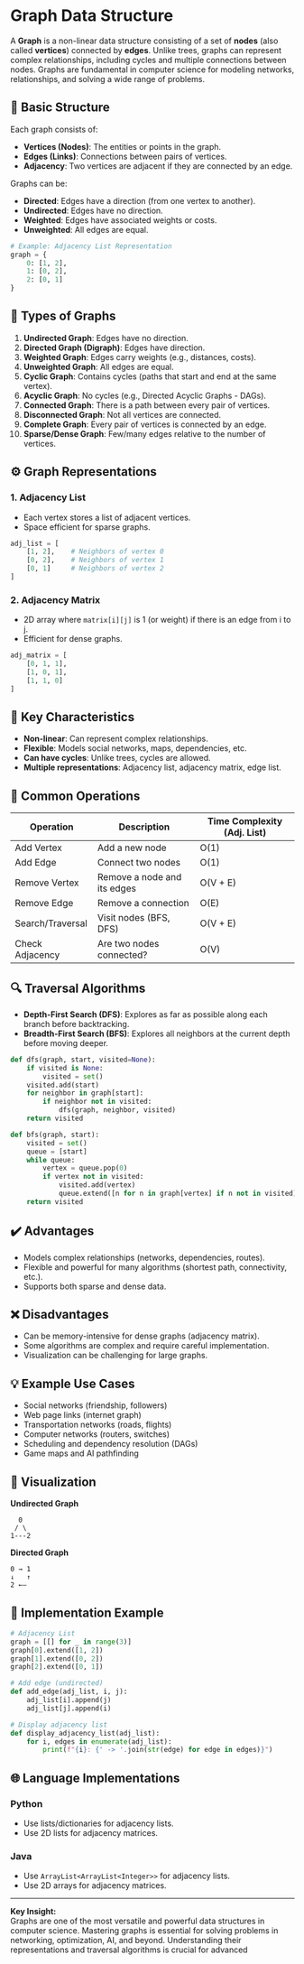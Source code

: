 # Graph Data Structure

A **Graph** is a non-linear data structure consisting of a set of **nodes** (also called **vertices**) connected by **edges**. Unlike trees, graphs can represent complex relationships, including cycles and multiple connections between nodes. Graphs are fundamental in computer science for modeling networks, relationships, and solving a wide range of problems.

## 🧱 Basic Structure

Each graph consists of:

- **Vertices (Nodes)**: The entities or points in the graph.
- **Edges (Links)**: Connections between pairs of vertices.
- **Adjacency**: Two vertices are adjacent if they are connected by an edge.

Graphs can be:

- **Directed**: Edges have a direction (from one vertex to another).
- **Undirected**: Edges have no direction.
- **Weighted**: Edges have associated weights or costs.
- **Unweighted**: All edges are equal.

```python
# Example: Adjacency List Representation
graph = {
    0: [1, 2],
    1: [0, 2],
    2: [0, 1]
}
```

## 🔄 Types of Graphs

1. **Undirected Graph**: Edges have no direction.
2. **Directed Graph (Digraph)**: Edges have direction.
3. **Weighted Graph**: Edges carry weights (e.g., distances, costs).
4. **Unweighted Graph**: All edges are equal.
5. **Cyclic Graph**: Contains cycles (paths that start and end at the same vertex).
6. **Acyclic Graph**: No cycles (e.g., Directed Acyclic Graphs - DAGs).
7. **Connected Graph**: There is a path between every pair of vertices.
8. **Disconnected Graph**: Not all vertices are connected.
9. **Complete Graph**: Every pair of vertices is connected by an edge.
10. **Sparse/Dense Graph**: Few/many edges relative to the number of vertices.

## ⚙️ Graph Representations

### 1. Adjacency List

- Each vertex stores a list of adjacent vertices.
- Space efficient for sparse graphs.

```python
adj_list = [
    [1, 2],    # Neighbors of vertex 0
    [0, 2],    # Neighbors of vertex 1
    [0, 1]     # Neighbors of vertex 2
]
```

### 2. Adjacency Matrix

- 2D array where `matrix[i][j]` is 1 (or weight) if there is an edge from i to j.
- Efficient for dense graphs.

```python
adj_matrix = [
    [0, 1, 1],
    [1, 0, 1],
    [1, 1, 0]
]
```

## 🔑 Key Characteristics

- **Non-linear**: Can represent complex relationships.
- **Flexible**: Models social networks, maps, dependencies, etc.
- **Can have cycles**: Unlike trees, cycles are allowed.
- **Multiple representations**: Adjacency list, adjacency matrix, edge list.

## 🎯 Common Operations

| Operation         | Description                                 | Time Complexity (Adj. List) |
| ----------------- | ------------------------------------------- | --------------------------- |
| Add Vertex        | Add a new node                              | O(1)                        |
| Add Edge          | Connect two nodes                           | O(1)                        |
| Remove Vertex     | Remove a node and its edges                 | O(V + E)                    |
| Remove Edge       | Remove a connection                         | O(E)                        |
| Search/Traversal  | Visit nodes (BFS, DFS)                      | O(V + E)                    |
| Check Adjacency   | Are two nodes connected?                    | O(V)                        |

## 🔍 Traversal Algorithms

- **Depth-First Search (DFS)**: Explores as far as possible along each branch before backtracking.
- **Breadth-First Search (BFS)**: Explores all neighbors at the current depth before moving deeper.

```python
def dfs(graph, start, visited=None):
    if visited is None:
        visited = set()
    visited.add(start)
    for neighbor in graph[start]:
        if neighbor not in visited:
            dfs(graph, neighbor, visited)
    return visited

def bfs(graph, start):
    visited = set()
    queue = [start]
    while queue:
        vertex = queue.pop(0)
        if vertex not in visited:
            visited.add(vertex)
            queue.extend([n for n in graph[vertex] if n not in visited])
    return visited
```

## ✔️ Advantages

- Models complex relationships (networks, dependencies, routes).
- Flexible and powerful for many algorithms (shortest path, connectivity, etc.).
- Supports both sparse and dense data.

## ❌ Disadvantages

- Can be memory-intensive for dense graphs (adjacency matrix).
- Some algorithms are complex and require careful implementation.
- Visualization can be challenging for large graphs.

## 💡 Example Use Cases

- Social networks (friendship, followers)
- Web page links (internet graph)
- Transportation networks (roads, flights)
- Computer networks (routers, switches)
- Scheduling and dependency resolution (DAGs)
- Game maps and AI pathfinding

## 🎨 Visualization

**Undirected Graph**

```none
  0
 / \
1---2
```

**Directed Graph**

```none
0 → 1
↓   ↑
2 ←—
```

## 🚀 Implementation Example

```python
# Adjacency List
graph = [[] for _ in range(3)]
graph[0].extend([1, 2])
graph[1].extend([0, 2])
graph[2].extend([0, 1])

# Add edge (undirected)
def add_edge(adj_list, i, j):
    adj_list[i].append(j)
    adj_list[j].append(i)

# Display adjacency list
def display_adjacency_list(adj_list):
    for i, edges in enumerate(adj_list):
        print(f"{i}: {' -> '.join(str(edge) for edge in edges)}")
```

## 🌐 Language Implementations

### Python

- Use lists/dictionaries for adjacency lists.
- Use 2D lists for adjacency matrices.

### Java

- Use `ArrayList<ArrayList<Integer>>` for adjacency lists.
- Use 2D arrays for adjacency matrices.

---

**Key Insight:**  
Graphs are one of the most versatile and powerful data structures in computer science. Mastering graphs is essential for solving problems in networking, optimization, AI, and beyond. Understanding their representations and traversal algorithms is crucial for advanced